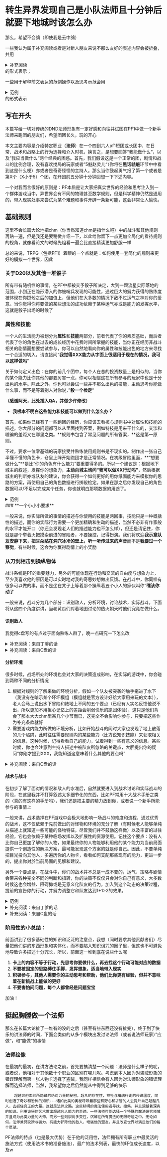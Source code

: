 # **转生异界发现自己是小队法师且十分钟后就要下地城时该怎么办**



那么，希望不会鸽（即使我是云中鸽）

一些我认为属于补充阅读或者是对新人朋友来说不那么友好的表述内容会被折叠，并用

<details>   <summary>补充阅读</summary>    </details>
的形式表示；

一些用于解释前文表达的范例操作以及思考示范会用

<details>   <summary>范例</summary>  </details>
的形式表示

## **写在开头**

本篇写给一切对传统的DND法师形象有一定好感和向往并试图在PF1中做一个新手法师来跑团的朋友们，希望团团长久，玩的开心

本文主要内容是介绍特定职业（**法师**）在一个四到六人pf1短团或长团中，在日常、战术和战略上的行为选择和介入时机，换言之，是想要回答“我能做什么“，以及”我应当做什么“两个经典的困惑。首先，我们假设这是一个正常的团，剧情和战斗的比例合理，没有喜欢搅局的玩家或者”5魅赵灵儿“（你将在**黑话祛魅**环节中中看到这是什么梗）亦或者是奇奇怪怪的主持人。那么当你鼓起勇气报了第一个或者是第X个（X小于5）个团，在开团前五分钟十分钟回想一下下述内容。

一个对我而言很好的原则是：PF本质是让大家把真实世界的经验和思考注入到一个群体游戏当中，异世界会有不同的物理甚至数学规则，但是科学精神仍然是通用的，带入现实处事来尝试为某个难题和事件开辟一条新可能，这会非常让人愉快。

## **基础规则**

这里不会长篇大论地把chm（你当然知道chm是指什么吧）中的战斗和其他规则再贴一遍，但是我还是要稍微介绍一下，以此给你留下一点更加全局化的看待规则的视角，就像看论文的时候先粗看一遍会比直接精读更加舒服一样

总的来说，TRPG（包括PF1）着眼的一个点就是：如何使用一套简化的规则来更好的模拟一个世界，因此

### **关于D20以及其他一堆骰子**

所有带有随机性的事情，在PF中都被交予骰子所决定，大到一颗流星实际落地的范围，小到正在隐形潜入的你被哨兵发现的可能性，通过巨大的努力获得的熟练度被体现在你掷骰之后的加值上，但他们在大多数的情况下敌不过运气之神对你的爱意。当你觉得你将要做的某些想法的成功依赖于某种运气亦或是能力的发挥水平，这就是骰子出场的时候了

### **属性和技能**

一个人的生活能力被划分为**属性**和**技能**两部分，前者代表了你的素质基础，而后者代表了你的角色在过去的成长经历中花费时间所掌握的技能，当你正在经历非战斗相关的剧情而想要尝试参与，你可以自然地看向你的属性和技能出色的地方来寻找一个合适的切入，请直接问“**我觉得XXX能力从字面上很适用于现在的情况，我可以这样做吗**”

关于如何定义出色：在你的前几个团中，每个人在总的投资数量上是相似的，当你的某个能力比你其他的都要厉害一点，你可以相信这在所有参与的玩家中也是十分出色的水平。除此之外，你也可以尝试一些并不那么出色的技能，主动思考你能做什么事，而不是等着别人对你说，”**骰一个检定**“

**（感谢阿天，此处插入QA，并做少许修改）**

- **我根本不明白这些能力和技能可以做到什么怎么办？**

首先，如果你已经有了一些跑团的经历，你应该去看核心规则书中对属性和技能的描述。你大部分的问题都可以从里面找到答案，例如特技是用来干什么的，交涉和唬骗的差距又在哪里之类。**规则书包含了常见问题的所有答案，**这是第一原则。

不过，要求一位零基础的玩家接受并熟练使用规则书是不现实的。制作出一张自己半懂不懂的角色卡，仓皇上阵开始跑团才是正常情况。在初级冒险里面，**“想要做什么”**是比“你的角色有什么能力”要重要得多的。所以一个建议是：根据地下城主的叙述，发挥你的想象力，**主动向城主询问“我可以做****XX行动****吗”**，然后根据城主的判断亦或队友的建议，你会获得一个如何更好的用你纸面能力来模拟你的思路的方案，再使用自己的角色数据进行掷骰检定。如果在那之后你发现自己的角色数据可以/不足以完成某个任务，你也就明白那项数据的用途了。

<details>   <summary>范例</summary>   半身人盗贼艾米被困在一个装饰豪华的房间里，她的面前有一道熊熊燃烧的火墙，足有5英尺高——这对于只有3英尺的艾米来说显得有些高不可攀，但她需要越过火墙才能到达房间另一侧的出口逃脱。鉴于这个情况，主持人告诉艾米一个默认的逃生方法（从火焰上跳过去）需要做难度等级20的特技检定用来跳过火墙。艾米没有给特技技能分配等级，20对于她来说太难了；（另一种来自现实认知的可能）不过，她想到也许不一定要跳过火焰，而可以从高处攀爬或者是荡过去，这听起来是一个适用于攀爬技能的行为。那么看看人物卡，很不错，她有很高的攀爬技能加值。与此同时，艾米翻找背包（同时玩家查看艾米的角色卡都带了些什么），发现了长绳和一个爪钩。于是艾米的玩家询问城主这个豪华的房间天花板上有没有什么可以用爪钩抓住的东西。城主思索之后告诉她火墙上方有一个华丽的大吊灯，足以让她用绳子爬上去，但需要先使用爪钩抓到它（进行攻击检定），再沿着绳子爬上去（攀爬技能检定）。艾米绕过了自己不擅长的领域，使用擅长的方式解决了问题。当你有一个奇思妙想，及时地说出来，并和其他人一起完善这个新思路。</details>
### **一个小小小要求**

一般来说，你实际所做的事情的描述与你使用的技能是两回事，技能只是一种概括性的描述，而你的实际行为需要一个更加精确和生动的描述，当然不必非有作家般的水平才能开口（你还会发现老人们的描述能力也不怎么样），但还是请记住，你就是那个举着火把摸索前进的冒险者，不要操控，记得扮演。我们将欢迎**我示意队友安静下来，把耳朵贴在洞穴冰冷的壁上，听一听传过来的声音**而不是**我要过一个察觉**，有些时候，这会为你赢得剧情上的小奖励

### **从刀剑相击到操纵物体**

战斗系统是PF的重要魅力，另外的可能体现在行动和交流的自由度与想象力上，至少我喜欢他的原因是可以实时地对我的奇思妙想做出反馈。在战斗中，你同样有很多可以做的事，而不是坐在凳子上等着那个操纵着五个小人的家伙叫你”**嘿该你动了**

一般来说，战斗分为几个部分：识别敌人，分析环境，讨论战术，实际战斗，下面将从这四个角度讲讲，当老黄瓜们对着地图讨论的热火朝天时他们究竟在做什么。

#### **识别敌人**

我觉得c盘写的有点过于面向熟练人群了，晚一点研究一下怎么改

<details>   <summary>补充阅读：来自丁爹的话</summary>   &nbsp;&nbsp;&nbsp;&nbsp;当你们的冒险小队进入了古瑟西隆的巨大墓穴中，黑暗中骨骼摩擦声变得越来越清晰了。队伍中的半兽人野蛮人哈卡——他是队伍中唯一拥有“黑暗视觉”而能够在这种漆黑中视物的——眯着眼睛低声告诉你们，狭长穴道的尽头有着三四个全身上下只剩骨骼的怪物，正在打量着你们。情况能坏到哪儿去呢——看起来也就是几个赤手空拳的骷髅。于是当你们燃起火炬靠近到足够近的距离，狡诈的骨魔们念着九狱的不祥语言从阴影中现身，你们终于知道，大事不妙了......<br>
   &nbsp;&nbsp;&nbsp;&nbsp;识别敌人永远是战斗中的第一件要事——尤其，在看这篇攻略的你想必是一位头脑派，那么野蛮人般“wghhhhh”冲进敌人群中也必然不会是你的最爱。通常而言，作为团队中的高贵文化人，你往往会比他人在知识相关技能中投入更多技能点，并且由于你的高智力属性调整值而获得更高的技能加值。<br>
	&nbsp;&nbsp;&nbsp;&nbsp;需要注意的是，你的角色熟知九狱魔鬼的一切细节（可能是因为她在法师学院中的毕设就是魔鬼学研究），并不代表着玩家需要通读并背诵怪物图鉴中关于魔鬼的每一页。如果想知道关于怪物，敌人，甚至神袛，世界的一切信息，请大胆地向你的DM发问吧，DM会告诉你你的角色（经由合适的知识检定）究竟知道哪些信息。<br>
    &nbsp;&nbsp;&nbsp;&nbsp;了解敌人究竟有什么用？首先，你至少能知道需不需要和你的对手开战。可能敌人过于强大需要暂避锋芒，也可能对方只是因为误会找上门，说不来通用语的可怜蜥蜴人。其次，法师是一个需要做出大量决策的团队灵魂人物，在战斗内，很多法术在合适的时机使用能够起到一锤定音的效果。举个例子，当骨魔们讥笑着围上来时，你是需要吟诵火球术的咒语轰出一条退路，还是应该借助蛛网术的力量，召唤出密密麻麻的蛛网限制它们的活动？如果是你的野蛮人队友坐在你的位置，他必然会毫不犹豫地使用火球术——并且惊讶的发现骨魔对于火焰伤害免疫。无论你希望你的法师专精于伤害，控场，辅助还是索性肉搏，了解敌人的长处（比如免疫、特殊能力、优势豁免、施法能力等等）和短处（比如弱点、弱势豁免等等）都能帮助你更好做出每一个选择。你会在后续的法术相关章节读到究竟如何运用起这些信息。</details>

<details>   <summary>补充阅读：来自C盘的话</summary>   知彼知己，百战不殆；不知彼而知己，一胜一负；不知彼不知己，每战必殆。”
——孙子《孙子兵法》<br>
大部分冒险者小队总归都能做到识别自己的能力，毕竟一方面，总归你们队伍会提前讨论好每个人的职能，即使是少数三个法师没有菜刀的憨憨队伍，那也只是能力的重叠和缺少，也不是不知道这个队伍每个人能干什么；另一方面，你们每个人的卡也都是完全公开的，而不是像战场一样可能有着不少fow，自己不知道自己手下的单位具体什么情况。所以，识别敌人就是知己知彼中相对比较重要的部分。<br>
敌人的具体特性可以通过进行知识检定来获得（甚至如果你的角色知识检定没过不知道，但是玩家正好知道，也最好不要说出来），但即使不过知识检定，有时也有一些你能看出来的东西。<br>
1、 体型。这可以说，基本上是一看见token就能确定的（集群除外，但集群比较特殊）；它除了本身，一般还能指示着其它属性。一个非常本质的，它可以指示的属性是触及：一般来说，大体型的敌人触及会比小体型的敌人触及更大（此处指的是体型相对的大小，不是某一级特定的体型），不过也有一些特例情况。同时，大体型生物一般会有更高的力量，再加上体型加值，这意味着它们很可能有更高的CMB和CMD，它们主动打的战技更容易成功，对它们打的战技更难成功。此外，它们可能还有更高的体质（当然对于大型的不死和构装生物，可以无视这一条），意味着它们可能有比较多的HP，以及比较高的强韧豁免。不过，它们未必会有多高的敏捷，所以它们的AC主要来源可能是天防（对有些类人生物，可能还有护甲），反射豁免也未必很高。反之，小体型生物未必有很高的力量和体质，但是可能有不低的敏捷。所以，它们的强韧豁免未必高，反射豁免可能比较高，AC主要来源可能是敏捷。考虑到体型修正，整体上来看它们未必有很高的CMD（但可能有不低的CMB，因为有个叫“灵活战技”的专长）。根据这些一般状况，可以说，一般对大体型生物多打接触AC和反射豁免，小体型多打失敏AC和强韧豁免（意志未必能从体型上看出来）。<br>
2、 战斗风格。这一条不一定能看出来，但是也是可以尝试看一看的。敌人可能的攻击方式主要有：（1）、使用人造武器攻击；（2）、使用天生武器（或徒手击打）攻击；（3）、使用特殊能力攻击；（4）、使用法术（或类法术能力，又或者部分超自然能力）攻击。当然，敌人也可能不止有一种攻击方式，而有多种攻击方式的混合。对于使用人造武器的情况，基本上观看敌方拿的武器即可；对于使用天生武器的，一些天生武器可以比较容易地看出来（例如爪抓，触手，抵撞），当然另一些可能是不大容易看；对于使用法术的，对于奥术施法者，这些人一般无甲，最多腹卷或丝绸礼甲，因为其他盔甲会带来奥术失败率；当然，对于一些有穿某些甲免奥败的职业，例如诗人和高级魔战来说可能他们会穿甲，但这种职业一般都不会纯使用法术攻击；另一点是有披甲奥术系列专长，但使用这一专长要消耗宝贵的迅捷动作，同时老实说也未必能带来很本质的AC提升，专长本身更是宝贵的资源，我就没见过人点这个专长的，不过在此还是要提一句；神术施法者可以随意穿甲，但神术的进攻性远不如奥术，没有第一时间看出来也问题不大；使用特殊能力攻击的敌人就没有什么特别好的判断方法，只能靠知识检定了。当然，一些时候DM可能会忘记或者懒得描述每个敌人穿着什么拿着什么，这个时候就需要你问一问了。<br>
</details>



#### **分析环境**

很多时候，战场所处的环境也会对大家的决策造成影响，在实际的游戏中，你会碰到两种不同的分析情况

1. 根据对规则的了解来做的环境分析，假如一个队友被突袭的触手拖进了水下（我没有在暗示某个坏坏模组（模组就是官方设计好给大家用来玩的文本）），老人会马上说出水下冒险和陆地上不同的五个要点（已经有人实名反馈他说不出，所以更加不用担心记忆上的差距会削弱快乐的跑团体验），这只是他们背会了那本大大chm里某几个小节而已，这完全不会影响你参与，只要把这些作为补充条款就好
2. 需要游戏内能力所做的环境分析，比如开始战斗的同时大家也发现了地上散落的几个陷阱，此时往往需要规则内的某些能力（比方说知识技能）来获取相关的信息，这种时候，记得看看自己的能力，试着得到一些有意义的信息。某些时候，你也会注意到主持人描述中被队友所忽略的关键点，大胆提出你的疑问“你刚才提到XXX，我能知道这意味着什么其他的要点吗”

<details>   <summary>补充阅读：来自C盘的话</summary>   
“地区和地貌同军队的给养是有关系的，它同军事行动本身也有十分密切而永久的关系，它对战斗过程本身，以及对战斗的准备和运用，都有决定性的影响。”
——卡尔·冯·克劳塞维茨《战争论》<br>
地形，毫无疑问，是影响军队作战的非常本质的因素。围绕着一些有利地形，可能会爆发激烈争夺，而占据有利地形的一方则很可能会胜利。从奥斯特里茨到加里波利，都雄辩地证明了这一点。当然，战争毕竟是人打的，如果占据有利地形的一方因此麻痹大意，那么反而会失败，典型例子就是42年夏季的刻赤战役。（md，怎么一键复制起我别的文章了）<br>
在接下来的讨论中，我们不考虑三种可以极大程度上无视地形的能力——飞行，掘地和传送，因为低级团很少有具有这种能力的敌人或玩家。如果你一上来就参一个高级团，那么想必你也不会看这篇文章了。<br>
地形对战斗的影响中，最本质的，就是有些地形会阻止移动。我们知道，兰彻斯特第一线性率到兰彻斯特平方律的转化，主要就是因为武器的发展让人数更多一方的所有单位都能攻击到目标。在大多数战斗中，敌人全部展开的情况下，在开阔地一般都是可以全部攻击到玩家的（当然，有40个乌尔芬蛮子那种傻逼战斗这样的特例）；这时虽然可能还是冷兵器交战，但实际上和平方律的情况反而比较接近。所以，在玩家数量相比敌人相对较少的情况，就可以考虑利用地形让敌人无法完全展开，来限制同一时间与玩家交战的敌人数量，把平方律拉回线性率。<br>
但是，地形只是存在于那里，还是需要人发挥主观能动性才能利用的。那么，如何利用这些地形呢？我们可以发现，对敌方的移动可能有这些方法影响：<br>
1、 不可通过地形，让敌方完全不可通过；<br>
2、 己方占据格，让敌方除非与占据该格的己方体型差距达到一定程度，或者通过尝试打闯越战技，又或者在能全速移动作为前提的情况下DC不低的特技，不然也无法通过；<br>
3、 困难地形，让敌方进入该格花费2倍移动力，同时禁止五尺快步，除非敌方有能力无视这种困难地形（一个典型例子是穿林步）；<br>
4、 障碍物，同样让敌方进入该格花费2倍移动力，但是并不禁止五尺快步；
5、 己方非占据但是触及内格，在己方还有藉机攻击次数的情况下，敌方会因为离开该格吃到藉机攻击，除非通过特技检定。<br>
其中1、3、4是非施法玩家很难影响的，2、5是非菜刀玩家一般不会影响的（法师当然也能占一格也能aoo，但是把法师送上前线的风险太大了，同时aoo还很可能打不中人或打中了也伤害不大）。而考虑到能比较大地改变地形，阻止单位移动的墙类法术至少也有4环，所以利用现有地形就尤为重要。当然，有蛛网术这个半径20尺扩散却只有2环的特例，所以很多法师2环都会备一个；但是同时这也意味着它很容易包住队友，没墙类法术那么随意拉，同时蛛网也是怕火的。同时，上面这些方式中有些比较硬，有些比较软，那些比较软的方式就要小心敌人强行突破（典例是大量敌人暴力吃满藉机攻击强冲，甚至可能是敏捷高的敌人过特技）。<br>
另外，地形也可以提供高差或者掩蔽，因此在战斗中可能获得一些修正。注意近战和远程攻击的掩蔽算法不同，远程是从任意一个角出来到对面四角不挡就可以不吃掩蔽，近战是从所有角出来到对面四角都不吃才可以。这些利用地形的方式相对比较简单，在此不再详述。<br>
水下战斗我个人基本从没见过，除非你在跑阿兹兰特遗踪或者什么专门的这个题材的团，不然到了再看也罢。<br>
</details>

#### **战术与战斗**

在初步了解了面对的情况和敌人的水准后，自然就要进入到战术讨论和实际战斗的阶段，在这里我并不打算叙述太多细节化的东西，比如PF常用十大战术手册之类的（真的有这样的手册吗），我们还是把主要的精力放到你，或者说一个新手所能参与的事情上

一般来讲，战术选择在PF游戏中会极大地影响一场战斗的难度和流程，通过优秀的战术，这不仅依赖于先前做出的对怪物和环境的充分了解（有时候老人能够单纯从描述上就知道一些可能的怪物特征，尽管我们并不鼓励这样做）以及丰富的过往经验，它也会依赖于某种临场发挥以及扩展性的资源使用。记住这个要点：没有人比你自己更加了解你的人物，如果最终你的人物能够利用他的某个能力为当前局面提供一个创造性的解决方案，最可能发现这个方案的就是你自己。因此，不要单纯把目光投向其他人，多遍历你的人物卡，看看如何支配那些现有的能力，更进一步的，提出你对於当前局面的见解和建议。

另外一个要点是，在战斗中，你们的战术并不总是一成不变的，运气、策略与剧情会带来各种完全不同的判断和扭转，你的决策不仅仅只会对你自己有意义，大多数时候这也会增益、阻碍抑或是无意义化队友的行为，加入到这个动态的决策过程，提前的宣告你的行动，并努力调整它和队友达到1+1>2的效果。

<details>   <summary>范例</summary>   鲍勃小队正在一座桥前踌躇，面前是一只一看就非常不好惹的怪物，法师梅林用他丰富的知识辨认出这是一只石魔像，在队友打算直接从潜伏中发起冲锋前，他敏锐的注意到桥的两侧并没有护栏，同时石魔像也不会飞行，也没有真知，识破隐形或者盲视盲感震颤感知什么的。他向队友建议稍安勿躁，梅林可以隐身上前，在克敌机先（一个大大提升你的攻击命中率的法术）的帮助下将魔像推到桥下去。队友称赞了这个思路，同时提出了桥上可能还有其他陷阱的担忧，于是梅林又给自己加持了一个阿兰姆泽伊的陷阱防护，这可以在大多数情况下保护他免受魔法陷阱的攻击，于是他小心上前，一把就将措手不及的魔像推到了河里，成功化解了一场可能的战斗。 </details>
<details>   <summary>补充阅读：来自丁爹的话</summary>这边请允许我插入一个概念：“择”。择代表了角色在战术层面能做的决策多样性。很明显，你的半兽人野蛮人队友能做的择大部分时候只有生不生气（是否进入狂暴）和冲锋哪个敌人（而不考虑鲁莽的行为会给自己或者队友带来怎样的战术劣势）。毫无疑问，施法者的每个法术都可能拥有决定性的作用，而在所有施法者中，法师的择也是最高的一档——这就是我为什么推荐每个法师尽量把自己每个法术位填上不一样的法术。观察法师的法术位表，随着等级上升和属性提高，法术位快速的增加带来了更多的决策，因此很多玩家的实际体验是：法师是一个“中后期”发力选手。先抛去这种电游概念不谈，这并不意味着前期你的法师角色不重要（不信你可以试试看告诉你的DM，你的一级法师准备了“七彩喷射”这个法术，看看你的DM会变得多紧张），而是说往往，选择法师之途意味着要在游戏过程中不断深入对法术、战术、决策、择的认识。可以说，正如你的法师角色一样，玩家也需要在游戏中持续学习持续精进。 </details>
<details>   <summary>补充阅读：来自C盘的话</summary>   
“战争是政治的延续。”<br>
——卡尔·冯·克劳塞维茨《战争论》<br>
战术，是为了达成你们战略目标而服务的。所以说，你们的战略目标，决定了你们应该采取的战术。而你们的战略目标，又是为了政治服务的。所以，比起敌人的配置和站位，对战术意义更大的，是你们希望通过这场战斗达成什么结果。一般来说，相对比较常见的有这些结果或它们的混合：<br>
1、 消灭敌人。<br>
2、 保护己方某个单位或地点。<br>
3、 坚持一定时间。<br>
4、 到达某个地点。<br>
在此讨论具体某种希望达成的结果会导向什么样的战术超出了笔者的能力，尤其在它们可能互相组合的情况下；但总而言之，有一点是确定的：消灭所有敌人未必在任何情况下都是最好的战术。<br>
</details>


### 阶段性的小总结：

前面讲到了很多基础性的知识和泛泛的注意点，我想（同时要求其他贡献者们）尽量把他们讲的东西形象和实体化，而不要陷入知识诅咒的圈子里，但这也不可避免地导致许多描述十分冗长，所以，前面这一堆到底在说些什么呢

1. **卡上的内容不等于行动，先思考你要做什么，再去找这个行动可能对应的数据**
2. **不要被固定的思路缚住手脚，发挥想象，适当地带入现实**
3. **积极参与，其他人需要你的主动思考和帮助，他们比你更有经验，但并不意味着在新挑战上能做的更好**
4. **不要害怕问问题，每个人都曾经是问题宝宝**

加油！



## **挺起胸膛做一个法师**

​	那么在长篇大论扯了一堆有的没的之后（甚至有些东西还没有扯完），终于到了快乐的讲法师的时间，下面会类似的从多个模块出发讨论法师（或者说法师玩家）”应做“，和”能做“的事情

### 法师绘像

​	在最初的最初，在讲方法论之前，首先要搞清楚一个问题：法师是什么样子的呢，或者说，他相对于其他数十个职业的区别在哪儿呢。考虑到本人因为对盗贼形象的错误理解而第一张人物卡选择了盗贼，我同样相信会有人因为对法师形象的错误理解而选择法师，当然，我希望你之后仍然能从中得到足够的快乐

```
	超越世俗面纱所隐藏的绝对力量的秘密，超凡的存在性，神祉与精魂行走的传说国度，同时创造了奇妙和恐怖的知识---诸如此类的奥秘呼唤着那些有野心和才智的人去提升自己超越凡人，去抓住真正的力量。这就是法师之路。这些精明的魔法使用者寻找，搜集，并且觊觎着深奥的知识。利用诡秘的艺术做出超越凡人能力的奇迹。一些法师可能选择一个特殊的魔法研究领域并且成为此类力量的大师，而另一些则崇尚多变性，沉醉在所有魔法的无限奇迹之中。无论如何，法师兼具狡猾与强力，有能力铲除他的敌人，增强他的盟友，并且改变世界以满足他们的每个愿望。                       
```

​	PF法师的特点（也是最大优势）在于他的泛用性，法师拥有所有职业中最灵活的施法方式（使用法术书的准备施法），最广的法术列表，最快的环位成长速度，以及w







